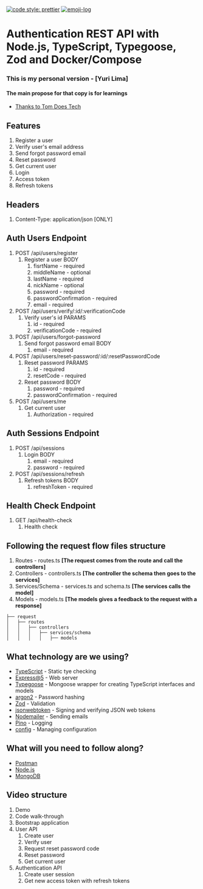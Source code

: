 [![code style: prettier](https://img.shields.io/badge/code_style-prettier-ff69b4.svg?style=flat-square)](https://github.com/prettier/prettier)
[![emoji-log](https://img.shields.io/badge/%F0%9F%9A%80-emoji%20log-gray.svg?colorA=3F3750&colorB=84799D&style=flat)](https://github.com/ahmadawais/Emoji-Log/)


# Authentication REST API with Node.js, TypeScript, Typegoose, Zod and Docker/Compose
### This is my personal version - [Yuri Lima]
#### The main propose for that copy is for learnings
* [ Thanks to Tom Does Tech ](https://youtu.be/qylGaki0JhY?list=PL4vok-JSscqB9ChEMdwLSARkaSM_DaO4w)

## Features
1. Register a user
2. Verify user's email address
3. Send forgot password email
4. Reset password
5. Get current user
6. Login
7. Access token
8. Refresh tokens

## Headers
1. Content-Type: application/json [ONLY]

## Auth Users Endpoint
1. POST /api/users/register
    1. Register a user BODY
       1. fisrtName - required
       2. middleName - optional
       3. lastName - required
       4. nickName - optional
       5. password - required
       6. passwordConfirmation - required
       7. email - required
2. POST /api/users/verify/:id/:verificationCode
   1. Verify user's id PARAMS
      1. id - required
      2. verificationCode - required
3. POST /api/users/forgot-password
   1.  Send forgot password email BODY
       1. email - required
4. POST /api/users/reset-password/:id/:resetPasswordCode
   1. Reset password PARAMS
      1. id - required
      2. resetCode - required
   2. Reset password BODY
      1. password - required
      2. passwordConfirmation - required
5. POST /api/users/me
   1. Get current user
      1. Authorization - required
## Auth Sessions Endpoint
1. POST /api/sessions
   1. Login BODY
      1. email - required
      2. password - required
2. POST /api/sessions/refresh
   1. Refresh tokens BODY
      1. refreshToken - required
## Health Check Endpoint
   1. GET /api/health-check
      1. Health check
      
## Following the **request** flow files structure
   1. Routes - routes.ts __[The request comes from the route and call the controllers]__
   2. Controllers - controllers.ts __[The controller the schema then goes to the services]__
   3. Services/Schema - services.ts and schema.ts __[The services calls the model]__
   4. Models - models.ts __[The models gives a feedback to the request with a response]__
```
├── request
│   ├── routes
│   │   ├── controllers
│   │   │   ├── services/schema
│   │   │   │   ├── models
```

## What technology are we using?
- [TypeScript](https://www.typescriptlang.org/) - Static tye checking 
- [Express@5](https://expressjs.com/en/5x/api.html) - Web server
- [Typegoose](https://typegoose.github.io/typegoose/) - Mongoose wrapper for creating TypeScript interfaces and models
- [argon2](https://github.com/ranisalt/node-argon2#readme) - Password hashing
- [Zod](https://github.com/colinhacks/zod) - Validation
- [jsonwebtoken](https://github.com/auth0/node-jsonwebtoken) - Signing and verifying JSON web tokens
- [Nodemailer](https://nodemailer.com/about/) - Sending emails
- [Pino](https://github.com/pinojs/pino) - Logging
- [config](https://github.com/lorenwest/node-config) - Managing configuration


## What will you need to follow along?
- [Postman](https://www.postman.com/downloads/)
- [Node.js](https://nodejs.org/en/)
- [MongoDB](https://www.mongodb.com/try/download/community)

## Video structure
1. Demo
2. Code walk-through
3. Bootstrap application
4. User API
    1. Create user
    2. Verify user
    3. Request reset password code
    4. Reset password
    5. Get current user
5. Authentication API
    1. Create user session
    2. Get new access token with refresh tokens